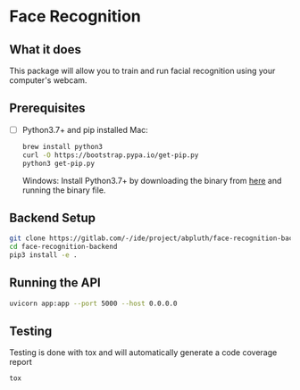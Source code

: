 # Face Recognition

## What it does
This package will allow you to train and run facial recognition using your computer's webcam.

## Prerequisites
- [ ] Python3.7+ and pip installed
    Mac:
    ```bash
    brew install python3
    curl -O https://bootstrap.pypa.io/get-pip.py
    python3 get-pip.py
    ```

    Windows:
    Install Python3.7+ by downloading the binary from [here](https://www.python.org/downloads/windows/) and running the binary file.

## Backend Setup
```bash
git clone https://gitlab.com/-/ide/project/abpluth/face-recognition-backend.git
cd face-recognition-backend
pip3 install -e .
```

## Running the API
```bash
uvicorn app:app --port 5000 --host 0.0.0.0
```

## Testing
Testing is done with tox and will automatically generate a code coverage report
```bash
tox
```

